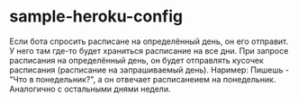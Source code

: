 # sample-heroku-config
Если бота спросить расписане на определённый день, он его отправит.
У него там где-то будет храниться расписание на все дни. При запросе расписания на определённый день, он будет отправлять кусочек расписания (расписание на запрашиваемый день).
Наример:
Пишешь - "Что в понедельник?", а он отвечает расписанеием на понедельник. Аналогично с остальными днями недели.
